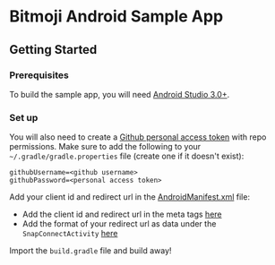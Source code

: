 # Bitmoji Android Sample App

## Getting Started

### Prerequisites

To build the sample app, you will need [Android Studio 3.0+](https://developer.android.com/studio/index.html).

### Set up

You will also need to create a [Github personal access token](https://help.github.com/articles/creating-a-personal-access-token-for-the-command-line/) with repo permissions. Make sure to add the following to your `~/.gradle/gradle.properties` file (create one if it doesn't exist):

```
githubUsername=<github username>
githubPassword=<personal access token>
```

Add your client id and redirect url in the [AndroidManifest.xml](bitmoji-sample-app/src/main/AndroidManifest.xml) file:
* Add the client id and redirect url in the meta tags [here](bitmoji-sample-app/src/main/AndroidManifest.xml#L16)
* Add the format of your redirect url as data under the `SnapConnectActivity` [here](bitmoji-sample-app/src/main/AndroidManifest.xml#L42)

Import the `build.gradle` file and build away!
